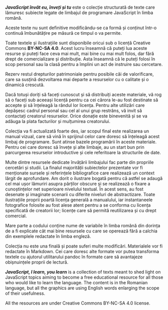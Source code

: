 ***JavaScript învăt eu, înveți și tu*** este o colecție structurată de texte care lămuresc subiecte legate de limbajul de programare JavaScript în limba română.

Aceste texte nu sunt definitive modificându-se ca formă și conținut într-o continuă îmbunătățire pe măsură ce timpul o va permite.

Toate textele și ilustrațiile sunt disponibile oricui sub o licență Creative Commons **BY-NC-SA 4.0**. Acest lucru înseamnă că puteți lua aceste resurse și puteți face ceva mai mult, mai bine cu mai mult folos, dar fără drept de comercializare și distribuție. Asta înseamnă că le puteți folosi în scop personal sau la clasă pentru a împlini un act de instruire sau cercetare.

Rezerv restul drepturilor patrimoniale pentru posibile căi de valorificare, care sa susțină dezvoltarea mai departe a resurselor cu o calitate și o dinamică crescută.

Dacă totuși doriți să faceți cunoscut și să distribuiți aceste materiale, vă rog să o faceți sub aceeași licență pentru ca cei cărora le-au fost destinate să accepte și să înțeleagă la rândul lor licența. Pentru alte utilizări care depășesc cadrul personal sau cel al unui grup restrâns, vă invit să contactați creatorul resurselor. Orice donație este binevenită și se va adăuga la plata facturilor și mulțumirea creatorului.

Colecția va fi actualizată foarte des, iar scopul final este realizarea un manual vizual, care să vină în sprijinul celor care doresc să înțeleagă acest limbaj de programare. Sunt atinse bazele programării în aceste materiale. Pentru cei care doresc să învețe și alte limbaje, au un start bun prin parcurgerea resurselor introductive și cele referitoare la structurile de date.

Multe dintre resursele dedicate învățării limbajului fac parte din propriile cercetări și studii. La finalul majorității subiectelor prezentate vor fi menționate sursele și referințele bibliografice care realizează un context lărgit de aprofundare. Am dorit o ilustrare bogată pentru că astfel se adaugă cel mai ușor lămuriri asupra părților obscure și se realizează o fixare a cunoștințelor net superioare nivelului textual. În acest sens, au fost desenate și imaginate scenarii cu diferite niveluri de abstractizare. Toate ilustrațiile proprii poartă licența generală a manualului, iar instantaneele fotografice folosite au fost alese atent pentru a se conforma cu licența specificată de creatorii lor; licențe care să permită reutilizarea și cu drept comercial.

Mare parte a codului conține nume de variabile în limba română din dorința de a fi explicate cât mai bine resursele cu care se operează fără a calchia din exemplele redactate în limba engleză.

Colecția nu este una finală și poate suferi multe modificări. Materialele vor fi redactate în Markdown. Cei care doresc alte formate vor putea transforma textele cu ajutorul utilitarului pandoc în formate care să avantajeze obișnuințele proprii de lectură.

***JavaScript, I learn, you learn*** is a collection of texts meant to shed light on JavaScript topics aiming to become a free educational resource for all those who would like to learn the language.
The content is in the Romanian language, but all the graphics are using English words enlarging the scope of their usefulness.

All the resources are under Creative Commons BY-NC-SA 4.0 license.
